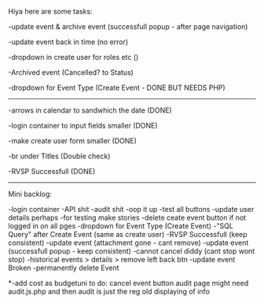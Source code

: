 Hiya here are some tasks:



-update event & archive event (successfull popup - after page navigation)

-update event back in time (no error)

-dropdown in create user for roles etc ()

-Archived event (Cancelled? to Status)

-dropdown for Event Type (Create Event - DONE BUT NEEDS PHP)

--------------------------------------------------------------------------
-arrows in calendar to sandwhich the date (DONE)

-login container to input fields smaller (DONE)

-make create user form smaller (DONE)

-br under Titles (Double check)

-RVSP Successfull (DONE)

--------------------------------------------------------------------------

Mini backlog:

-login container
-API shit
-audit shit
-oop it up
-test all buttons
-update user details perhaps
-for testing make stories
-delete ceate event button if not logged in on all pges
-dropdown for Event Type (Create Event)
-"SQL Query" after Create Event (same as create user)
-RVSP Successfull (keep consistent)
-update event (attachment gone - cant remove)
-update event (successfull popup - keep consistent)
-cannot cancel  diddy (cant stop wont stop)
-historical events > details > remove left back btn
-update event Broken 
-permanently delete Event

*-add cost as budgetuni to do:
cancel event button
audit page might need audit.js.php and then audit is just the reg old displaying of info
